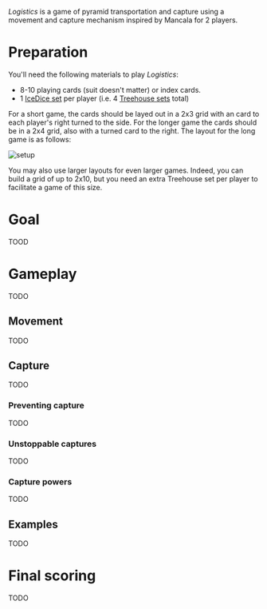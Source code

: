 *Logistics* is a game of pyramid transportation and capture using a  movement and capture mechanism inspired by Mancala for 2 players.

Preparation
===========

You'll need the following materials to play *Logistics*:

 * 8-10 playing cards (suit doesn't matter) or index cards.
 * 1 [IceDice set](http://www.looneylabs.com/games/icedice) per player (i.e. 4 [Treehouse sets](http://www.looneylabs.com/games/treehouse) total)
 
For a short game, the cards should be layed out in a 2x3 grid with an card to each player's right turned to the side.  For the longer game the cards should be in a 2x4 grid, also with a turned card to the right.  The layout for the long game is as follows:

![setup]()

You may also use larger layouts for even larger games.  Indeed, you can build a grid of up to 2x10, but you need an extra Treehouse set per player to facilitate a game of this size.

Goal
====

TOOD

Gameplay
========

TODO

Movement
--------

TODO

Capture
-------

TODO

### Preventing capture

TODO

### Unstoppable captures

TODO

### Capture powers

TODO

Examples
--------

TODO

Final scoring
=============

TODO

